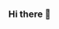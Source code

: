 ### Hi there 👋

<!--
**Friskyhamster/Friskyhamster** is a ✨ _special_ ✨ repository because its `README.md` (this file) appears on your GitHub profile.

- 🔭 I’m currently working on: Learning the basics of all this.
- 🌱 I’m currently learning ^
- 👯 I’m looking to collaborate on: Projects that will teach me best professional industry practices.
- 🤔 I’m looking for help with: Up to date information.
- 💬 Ask me about ...
- 📫 How to reach me: ...
- 😄 Pronouns: ...
- ⚡ Fun fact: I am not really a Hamster.
-->
